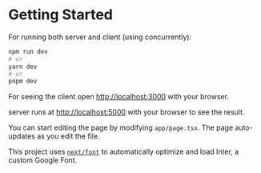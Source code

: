 
# Getting Started

For running both server and client (using concurrently):

```bash
npm run dev
# or
yarn dev
# or
pnpm dev
```

For seeing the client open [http://localhost:3000](http://localhost:3000) with your browser.

server runs at [http://localhost:5000](http://localhost:5000) with your browser to see the result.

You can start editing the page by modifying `app/page.tsx`. The page auto-updates as you edit the file.

This project uses [`next/font`](https://nextjs.org/docs/basic-features/font-optimization) to automatically optimize and load Inter, a custom Google Font.
